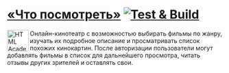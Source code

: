 # [«Что посмотреть»](https://micknar.github.io/what-to-watch/) [![Test & Build](https://github.com/micknar/what-to-watch/actions/workflows/build.yml/badge.svg)](https://github.com/micknar/what-to-watch/actions/workflows/build.yml)

<a href="https://htmlacademy.ru/intensive/react"><img align="left" width="50" height="50" title="HTML Academy" src="https://up.htmlacademy.ru/static/img/intensive/react/logo-for-github.png"></a>

Онлайн-кинотеатр с возможностью выбирать фильмы по жанру, изучать их подробное описание и просматривать список похожих кинокартин. После авторизации пользователи могут добавлять фильмы в список для дальнейшего просмотра, читать отзывы других зрителей и оставлять свои.
